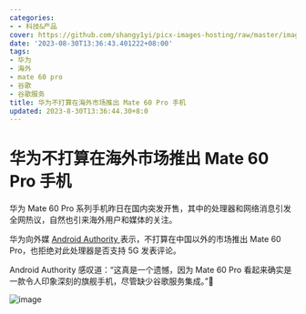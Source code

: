 ```yaml
---
categories:
- - 科技&产品
cover: https://github.com/shangy1yi/picx-images-hosting/raw/master/image.gr7ghewrbbs.webp
date: '2023-08-30T13:36:43.401222+08:00'
tags:
- 华为
- 海外
- mate 60 pro
- 谷歌
- 谷歌服务
title: 华为不打算在海外市场推出 Mate 60 Pro 手机
updated: 2023-8-30T13:36:44.30+8:0
---
```

# 华为不打算在海外市场推出 Mate 60 Pro 手机

华为 Mate 60 Pro 系列手机昨日在国内突发开售，其中的处理器和网络消息引发全网热议，自然也引来海外用户和媒体的关注。

华为向外媒 [Android Authority ](https://www.androidauthority.com/huawei-mate-60-pro-3358902/)表示，不打算在中国以外的市场推出 Mate 60 Pro，也拒绝对此处理器是否支持 5G 发表评论。

Android Authority 感叹道：“这真是一个遗憾，因为 Mate 60 Pro 看起来确实是一款令人印象深刻的旗舰手机，尽管缺少谷歌服务集成。”🤣

<img src="https://github.com/shangy1yi/picx-images-hosting/raw/master/image.gr7ghewrbbs.webp" alt="image" />
